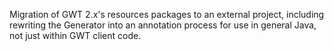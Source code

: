 Migration of GWT 2.x's resources packages to an external project, including rewriting
the Generator into an annotation process for use in general Java, not just within
GWT client code. 



